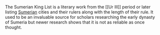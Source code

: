 The Sumerian King List is a literary work from the [[Ur III]] period or later listing [Sumerian](Sumer) cities and their rulers along with the length of their rule. It used to be an invaluable source for scholars researching the early dynasty of Sumeria but newer research shows that it is not as reliable as once thought.